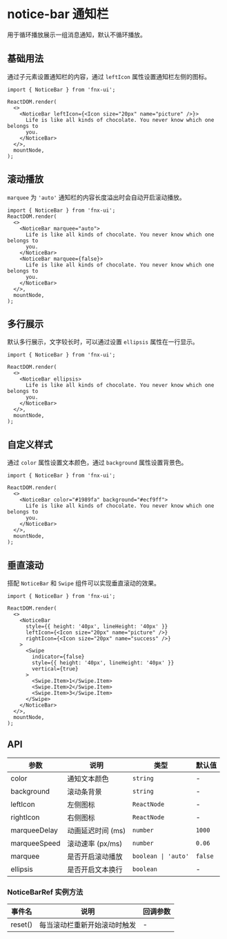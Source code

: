 # notice-bar 通知栏

用于循环播放展示一组消息通知，默认不循环播放。

## 基础用法

通过子元素设置通知栏的内容，通过 `leftIcon` 属性设置通知栏左侧的图标。

```tsx
import { NoticeBar } from 'fnx-ui';

ReactDOM.render(
  <>
    <NoticeBar leftIcon={<Icon size="20px" name="picture" />}>
      Life is like all kinds of chocolate. You never know which one belongs to
      you.
    </NoticeBar>
  </>,
  mountNode,
);
```

## 滚动播放

`marquee` 为 `'auto'` 通知栏的内容长度溢出时会自动开启滚动播放。

```tsx
import { NoticeBar } from 'fnx-ui';
ReactDOM.render(
  <>
    <NoticeBar marquee="auto">
      Life is like all kinds of chocolate. You never know which one belongs to
      you.
    </NoticeBar>
    <NoticeBar marquee={false}>
      Life is like all kinds of chocolate. You never know which one belongs to
      you.
    </NoticeBar>
  </>,
  mountNode,
);
```

## 多行展示

默认多行展示，文字较长时，可以通过设置 `ellipsis` 属性在一行显示。

```tsx
import { NoticeBar } from 'fnx-ui';

ReactDOM.render(
  <>
    <NoticeBar ellipsis>
      Life is like all kinds of chocolate. You never know which one belongs to
      you.
    </NoticeBar>
  </>,
  mountNode,
);
```

## 自定义样式

通过 `color` 属性设置文本颜色，通过 `background` 属性设置背景色。

```tsx
import { NoticeBar } from 'fnx-ui';

ReactDOM.render(
  <>
    <NoticeBar color="#1989fa" background="#ecf9ff">
      Life is like all kinds of chocolate. You never know which one belongs to
      you.
    </NoticeBar>
  </>,
  mountNode,
);
```

## 垂直滚动

搭配 `NoticeBar` 和 `Swipe` 组件可以实现垂直滚动的效果。

```tsx
import { NoticeBar } from 'fnx-ui';

ReactDOM.render(
  <>
    <NoticeBar
      style={{ height: '40px', lineHeight: '40px' }}
      leftIcon={<Icon size="20px" name="picture" />}
      rightIcon={<Icon size="20px" name="success" />}
    >
      <Swipe
        indicator={false}
        style={{ height: '40px', lineHeight: '40px' }}
        vertical={true}
      >
        <Swipe.Item>1</Swipe.Item>
        <Swipe.Item>2</Swipe.Item>
        <Swipe.Item>3</Swipe.Item>
      </Swipe>
    </NoticeBar>
  </>,
  mountNode,
);
```

## API

| 参数         | 说明              | 类型                | 默认值  |
| ------------ | ----------------- | ------------------- | ------- |
| color        | 通知文本颜色      | `string`            | -       |
| background   | 滚动条背景        | `string`            | -       |
| leftIcon     | 左侧图标          | `ReactNode`         | -       |
| rightIcon    | 右侧图标          | `ReactNode`         | -       |
| marqueeDelay | 动画延迟时间 (ms) | `number`            | `1000`  |
| marqueeSpeed | 滚动速率 (px/ms)  | `number`            | `0.06`  |
| marquee      | 是否开启滚动播放  | `boolean \| 'auto'` | `false` |
| ellipsis     | 是否开启文本换行  | `boolean`           | -       |

### NoticeBarRef 实例方法

| 事件名  | 说明                         | 回调参数 |
| ------- | ---------------------------- | -------- |
| reset() | 每当滚动栏重新开始滚动时触发 | -        |
